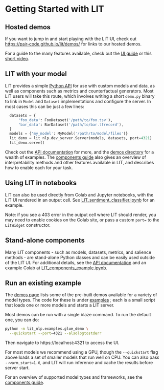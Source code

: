 # Getting Started with LIT

<!--* freshness: { owner: 'lit-dev' reviewed: '2022-08-17' } *-->

<!-- [TOC] placeholder - DO NOT REMOVE -->

## Hosted demos

If you want to jump in and start playing with the LIT UI, check out
https://pair-code.github.io/lit/demos/ for links to our hosted demos.

For a guide to the many features available, check out the
[UI guide](./ui_guide.md) or this
[short video](https://www.youtube.com/watch?v=j0OfBWFUqIE).

## LIT with your model <!-- DO NOT REMOVE {#custom-demos} -->

LIT provides a simple [Python API](./api.md) for use with custom models and
data, as well as components such as metrics and counterfactual generators. Most
LIT users will take this route, which involves writing a short `demo.py` binary
to link in `Model` and `Dataset` implementations and configure the server. In
most cases this can be just a few lines:

```python
  datasets = {
      'foo_data': FooDataset('/path/to/foo.tsv'),
      'bar_data': BarDataset('/path/to/bar.tfrecord'),
  }
  models = {'my_model': MyModel('/path/to/model/files')}
  lit_demo = lit_nlp.dev_server.Server(models, datasets, port=4321)
  lit_demo.serve()
```

Check out the [API documentation](./api.md#adding-models-and-data) for more, and
the [demos directory](./demos.md) for a wealth of examples. The
[components guide](./components.md) also gives an overview of interpretability
methods and other features available in LIT, and describes how to enable each
for your task.

## Using LIT in notebooks <!-- DO NOT REMOVE {#colab} -->

LIT can also be used directly from Colab and Jupyter notebooks, with the LIT UI
rendered in an output cell. See [LIT_sentiment_classifier.ipynb](https://colab.research.google.com/github/pair-code/lit/blob/dev/lit_nlp/examples/notebooks/LIT_sentiment_classifier.ipynb) for an example.

Note: if you see a 403 error in the output cell where LIT should render, you may
need to enable cookies on the Colab site, or pass a custom `port=` to the
`LitWidget` constructor.

## Stand-alone components <!-- DO NOT REMOVE {#standalone} -->

Many LIT components - such as models, datasets, metrics, and salience methods -
are stand-alone Python classes and can be easily used outside of the LIT UI. For
additional details, see the
[API documentation](./api.md#using-lit-components-outside-of-lit) and an example Colab
at [LIT_components_example.ipynb](https://colab.research.google.com/github/pair-code/lit/blob/dev/lit_nlp/examples/notebooks/LIT_components_example.ipynb).

## Run an existing example <!-- DO NOT REMOVE {#running-lit} -->

The [demos page](./demos.md) lists some of the pre-built demos available for a
variety of model types. The code for these is under [examples](https://github.com/PAIR-code/lit/blob/main/lit_nlp/examples)
;
each is a small script that loads one or more models and starts a LIT server.

Most demos can be run with a single blaze command. To run the default one, you
can do:

```sh
python -m lit_nlp.examples.glue_demo \
  --quickstart --port=4321 --alsologtostderr
```

Then navigate to https://localhost:4321 to access the UI.

For most models we recommend using a GPU, though the `--quickstart` flag above
loads a set of smaller models that run well on CPU. You can also pass
`--warm_start=1.0`, and LIT will run inference and cache the results before
server start.

For an overview of supported model types and frameworks, see the
[components guide](./components.md).
